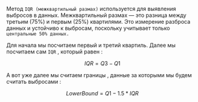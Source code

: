 Метод `IQR (межквартильный размах)` используется для выявления выбросов в данных. Межквартильный размах — это разница между третьим (75%) и первым (25%) квартилями. Это измерение разброса данных и устойчиво к выбросам, поскольку учитывает только `центральные 50% данных.`

Для начала мы посчитаем первый и третий квартиль. 
Далее мы посчитаем сам `IQR` , который равен : 

$$
IQR = Q3 - Q1
$$

А вот уже далее мы считаем границы , данные за которыми мы будем считать выбросами : 

$$
LowerBound = Q1 - 1.5 * IQR
$$
